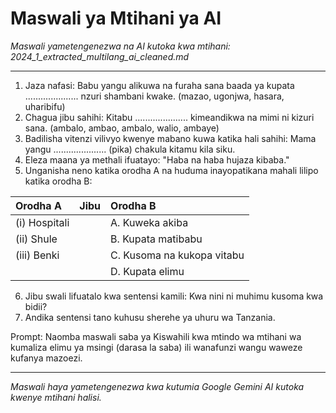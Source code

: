 # Maswali ya Mtihani ya AI
*Maswali yametengenezwa na AI kutoka kwa mtihani: 2024_1_extracted_multilang_ai_cleaned.md*

---

1.  Jaza nafasi: Babu yangu alikuwa na furaha sana baada ya kupata ..................... nzuri shambani kwake. (mazao, ugonjwa, hasara, uharibifu)
2.  Chagua jibu sahihi: Kitabu ..................... kimeandikwa na mimi ni kizuri sana. (ambalo, ambao, ambalo, walio, ambaye)
3.  Badilisha vitenzi vilivyo kwenye mabano kuwa katika hali sahihi: Mama yangu ..................... (pika) chakula kitamu kila siku.
4.  Eleza maana ya methali ifuatayo: "Haba na haba hujaza kibaba."
5.  Unganisha neno katika orodha A na huduma inayopatikana mahali lilipo katika orodha B:

| Orodha A        | Jibu | Orodha B                               |
| :-------------- | :--- | :------------------------------------- |
| (i) Hospitali   |      | A. Kuweka akiba                      |
| (ii) Shule      |      | B. Kupata matibabu                    |
| (iii) Benki     |      | C. Kusoma na kukopa vitabu           |
|                 |      | D. Kupata elimu                       |

6.  Jibu swali lifuatalo kwa sentensi kamili: Kwa nini ni muhimu kusoma kwa bidii?
7.  Andika sentensi tano kuhusu sherehe ya uhuru wa Tanzania.

Prompt: Naomba maswali saba ya Kiswahili kwa mtindo wa mtihani wa kumaliza elimu ya msingi (darasa la saba) ili wanafunzi wangu waweze kufanya mazoezi.

---
*Maswali haya yametengenezwa kwa kutumia Google Gemini AI kutoka kwenye mtihani halisi.*
